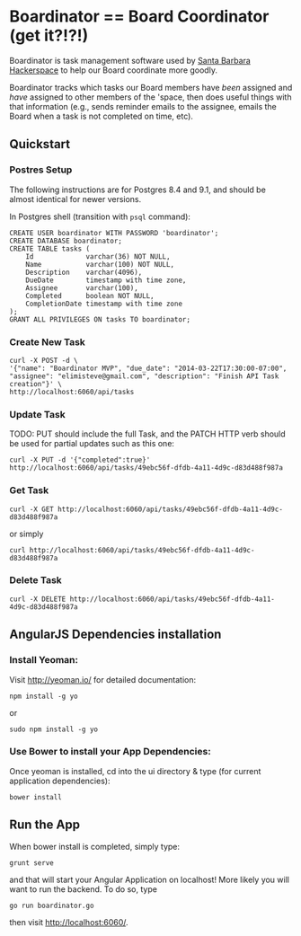 # Boardinator == Board Coordinator (get it?!?!)

Boardinator is task management software used by [Santa Barbara
Hackerspace](http://sbhackerspace.com) to help our Board coordinate
more goodly.

Boardinator tracks which tasks our Board members have _been_ assigned
and _have_ assigned to other members of the 'space, then does useful
things with that information (e.g., sends reminder emails to the
assignee, emails the Board when a task is not completed on time, etc).


## Quickstart

### Postres Setup

The following instructions are for Postgres 8.4 and 9.1, and should be
almost identical for newer versions.

In Postgres shell (transition with `psql` command):

```
CREATE USER boardinator WITH PASSWORD 'boardinator';
CREATE DATABASE boardinator;
CREATE TABLE tasks (
    Id             varchar(36) NOT NULL,
    Name           varchar(100) NOT NULL,
    Description    varchar(4096),
    DueDate        timestamp with time zone,
    Assignee       varchar(100),
    Completed      boolean NOT NULL,
    CompletionDate timestamp with time zone
);
GRANT ALL PRIVILEGES ON tasks TO boardinator;
```


### Create New Task

```
curl -X POST -d \
'{"name": "Boardinator MVP", "due_date": "2014-03-22T17:30:00-07:00", "assignee": "elimisteve@gmail.com", "description": "Finish API Task creation"}' \
http://localhost:6060/api/tasks
```


### Update Task

TODO: PUT should include the full Task, and the PATCH HTTP verb should
be used for partial updates such as this one:

`curl -X PUT -d '{"completed":true}' http://localhost:6060/api/tasks/49ebc56f-dfdb-4a11-4d9c-d83d488f987a`


### Get Task

`curl -X GET http://localhost:6060/api/tasks/49ebc56f-dfdb-4a11-4d9c-d83d488f987a`

or simply

`curl http://localhost:6060/api/tasks/49ebc56f-dfdb-4a11-4d9c-d83d488f987a`


### Delete Task

`curl -X DELETE http://localhost:6060/api/tasks/49ebc56f-dfdb-4a11-4d9c-d83d488f987a`


## AngularJS Dependencies installation

### Install Yeoman:

Visit http://yeoman.io/ for detailed documentation:

`npm install -g yo`

or

`sudo npm install -g yo`


### Use Bower to install your App Dependencies:

Once yeoman is installed, cd into the ui directory & type (for current
application dependencies):

`bower install` 


## Run the App

When bower install is completed, simply type:

`grunt serve`

and that will start your Angular Application on localhost!  More
likely you will want to run the backend.  To do so, type

`go run boardinator.go`

then visit <http://localhost:6060/>.
